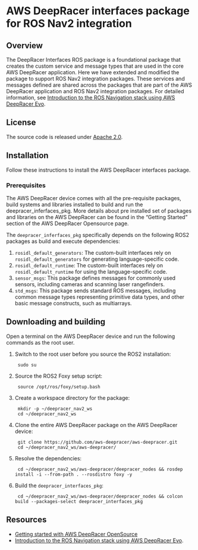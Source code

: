 # AWS DeepRacer interfaces package for ROS Nav2 integration

## Overview

The DeepRacer Interfaces ROS package is a foundational package that creates the custom service and message types that are used in the core AWS DeepRacer application. Here we have extended and modified the package to support ROS Nav2 integration packages. These services and messages defined are shared across the packages that are part of the AWS DeepRacer application and ROS Nav2 integration packages. For detailed information, see [Introduction to the ROS Navigation stack using AWS DeepRacer Evo](https://github.com/aws-deepracer/aws-deepracer/introduction-to-the-ros-navigation-stack-using-aws-deepracer-evo.md).

## License

The source code is released under [Apache 2.0](https://aws.amazon.com/apache-2-0/).

## Installation

Follow these instructions to install the AWS DeepRacer interfaces package.

### Prerequisites

The AWS DeepRacer device comes with all the pre-requisite packages, build systems and libraries installed to build and run the deepracer_inferfaces_pkg. More details about pre installed set of packages and libraries on the AWS DeepRacer can be found in the “Getting Started” section of the AWS DeepRacer Opensource page.

The `deepracer_inferfaces_pkg` specifically depends on the following ROS2 packages as build and execute dependencies:

1. `rosidl_default_generators`: The custom-built interfaces rely on `rosidl_default_generators` for generating language-specific code.
2. `rosidl_default_runtime`: The custom-built interfaces rely on `rosidl_default_runtime` for using the language-specific code.
3. `sensor_msgs`: This package defines messages for commonly used sensors, including cameras and scanning laser rangefinders.
4. `std_msgs`: This package sends standard ROS messages, including common message types representing primitive data types, and other basic message constructs, such as multiarrays.



## Downloading and building

Open a terminal on the AWS DeepRacer device and run the following commands as the root user.

1. Switch to the root user before you source the ROS2 installation:

        sudo su

1. Source the ROS2 Foxy setup script:

        source /opt/ros/foxy/setup.bash

1. Create a workspace directory for the package:

        mkdir -p ~/deepracer_nav2_ws
        cd ~/deepracer_nav2_ws

1. Clone the entire AWS DeepRacer package on the AWS DeepRacer device:

        git clone https://github.com/aws-deepracer/aws-deepracer.git
        cd ~/deepracer_nav2_ws/aws-deepracer/

1. Resolve the dependencies:

        cd ~/deepracer_nav2_ws/aws-deepracer/deepracer_nodes && rosdep install -i --from-path . --rosdistro foxy -y

1. Build the `deepracer_interfaces_pkg`:

        cd ~/deepracer_nav2_ws/aws-deepracer/deepracer_nodes && colcon build --packages-select deepracer_interfaces_pkg

## Resources

* [Getting started with AWS DeepRacer OpenSource](https://github.com/aws-deepracer/aws-deepracer-launcher/blob/main/getting-started.md)
* [Introduction to the ROS Navigation stack using AWS DeepRacer Evo](https://github.com/aws-deepracer/aws-deepracer/introduction-to-the-ros-navigation-stack-using-aws-deepracer-evo.md).